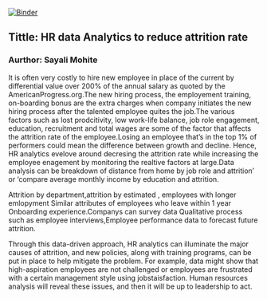 [![Binder](https://mybinder.org/badge_logo.svg)](https://mybinder.org/v2/gh/mohite2/mohite2.github.io/HEAD?filepath=Final_project_Part%203%2Fmohite2_Final_Project_Part%203_resubmitted.ipynb)

## Tittle: HR data Analytics to reduce attrition rate
### Aurthor: Sayali Mohite

It is often very costly to hire new employee in place of the current by differential value over 200% of the annual salary as quoted by the AmericanProgress.org.The new hiring process, the employement training, on-boarding bonus are the extra charges when company initiates the new hiring process after the talented employee quites the job.The various factors such as lost prodcitivity, low work-life balance, job role engagement, education, recruitment and total wages are some of the factor that affects the attrition rate of the employee.Losing an employee that’s in the top 1% of performers could mean the difference between growth and decline. Hence, HR analytics evelove around decresing the attrition rate while increasing the employee enagement by monitoring the realtive factors at large.Data analysis can be breakdown of distance from home by job role and attrition’ or ‘compare average monthly income by education and attrition. 

Attrition by department,attrition by estimated , employees with longer emlopyment Similar attributes of employees who leave within 1 year Onboarding experience.Companys can survey data Qualitative process such as employee interviews,Employee performance data to forecast future attrition.

Through this data-driven approach, HR analytics can illuminate the major causes of attrition, and new policies, along with training programs, can be put in place to help mitigate the problem. For example, data might show that high-aspiration employees are not challenged or employees are frustrated with a certain management style using jobstaisfaction. Human resources analysis will reveal these issues, and then it will be up to leadership to act.
